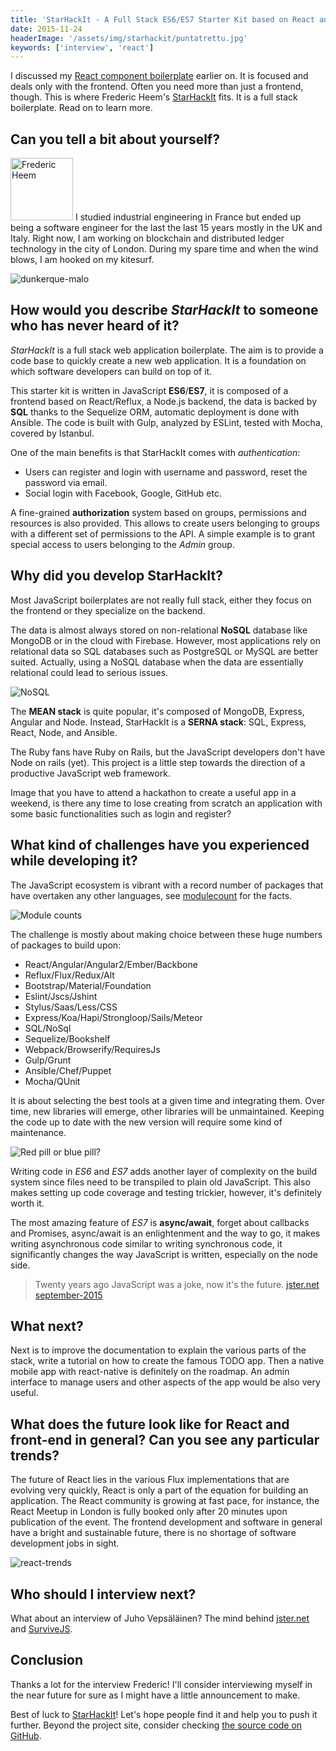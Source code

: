 ```yaml
---
title: 'StarHackIt - A Full Stack ES6/ES7 Starter Kit based on React and Node - Interview with Frederic Heem'
date: 2015-11-24
headerImage: '/assets/img/starhackit/puntatrettu.jpg'
keywords: ['interview', 'react']
---
```


I discussed my [React component boilerplate](https://survivejs.github.io/react-component-boilerplate/) earlier on. It is focused and deals only with the frontend. Often you need more than just a frontend, though. This is where Frederic Heem's [StarHackIt](http://starhack.it/) fits. It is a full stack boilerplate. Read on to learn more.

## Can you tell a bit about yourself?

<p>
  <span class="author">
    <img src="/assets/img/starhackit/hf.jpg" alt="Frederic Heem" class='author' width='100' />
  </span>
I studied industrial engineering in France but ended up being a software engineer for the last the last 15 years mostly in the UK and Italy. Right now, I am working on blockchain and distributed ledger technology in the city of London. During my spare time and when the wind blows, I am hooked on my kitesurf.
</p>

<img src="/assets/img/starhackit/dunkerque-malo.jpg" alt="dunkerque-malo" />

## How would you describe *StarHackIt* to someone who has never heard of it?

*StarHackIt* is a full stack web application boilerplate. The aim is to provide a code base to quickly create a new web application. It is a foundation on which software developers can build on top of it.

This starter kit is written in JavaScript **ES6**/**ES7**, it is composed of a frontend based on React/Reflux, a Node.js backend, the data is backed by **SQL** thanks to the Sequelize ORM, automatic deployment is done with Ansible. The code is built with Gulp, analyzed by ESLint, tested with Mocha, covered by Istanbul.

One of the main benefits is that StarHackIt comes with *authentication*:

* Users can register and login with username and password, reset the password via email.
* Social login with Facebook, Google, GitHub etc.

A fine-grained **authorization** system based on groups, permissions and resources is also provided. This allows to create users belonging to groups with a different set of permissions to the API. A simple example is to grant special access to users belonging to the *Admin* group.

## Why did you develop StarHackIt?

Most JavaScript boilerplates are not really full stack, either they focus on the frontend or they specialize on the backend.

The data is almost always stored on non-relational **NoSQL** database like MongoDB or in the cloud with Firebase. However, most applications rely on relational data so SQL databases such as PostgreSQL or MySQL are better suited. Actually, using a NoSQL database when the data are essentially relational could lead to serious issues.

<img src="/assets/img/starhackit/nosql.jpg" alt="NoSQL" />

The **MEAN stack** is quite popular, it's composed of MongoDB, Express, Angular and Node. Instead, StarHackIt is a **SERNA stack**: SQL, Express, React, Node, and Ansible.

The Ruby fans have Ruby on Rails, but the JavaScript developers don't have Node on rails (yet). This project is a little step towards the direction of a productive JavaScript web framework.

Image that you have to attend a hackathon to create a useful app in a weekend, is there any time to lose creating from scratch an application with some basic functionalities such as login and register?

## What kind of challenges have you experienced while developing it?

The JavaScript ecosystem is vibrant with a record number of packages that have overtaken any other languages, see [modulecount](http://www.modulecounts.com/) for the facts.

<img src="/assets/img/starhackit/modulecounts.png" alt="Module counts" />

The challenge is mostly about making choice between these huge numbers of packages to build upon:

* React/Angular/Angular2/Ember/Backbone
* Reflux/Flux/Redux/Alt
* Bootstrap/Material/Foundation
* Eslint/Jscs/Jshint
* Stylus/Saas/Less/CSS
* Express/Koa/Hapi/Strongloop/Sails/Meteor
* SQL/NoSql
* Sequelize/Bookshelf
* Webpack/Browserify/RequiresJs
* Gulp/Grunt
* Ansible/Chef/Puppet
* Mocha/QUnit

It is about selecting the best tools at a given time and integrating them. Over time, new libraries will emerge, other libraries will be unmaintained. Keeping the code up to date with the new version will require some kind of maintenance.

<img src="/assets/img/starhackit/choosepillsmatrix.jpg" alt="Red pill or blue pill?" />

Writing code in *ES6* and *ES7* adds another layer of complexity on the build system since files need to be transpiled to plain old JavaScript. This also makes setting up code coverage and testing trickier, however, it's definitely worth it.

The most amazing feature of *ES7* is **async/await**, forget about callbacks and Promises, async/await is an enlightenment and the way to go, it makes writing asynchronous code similar to writing synchronous code, it significantly changes the way JavaScript is written, especially on the node side.

> Twenty years ago JavaScript was a joke, now it's the future. [jster.net september-2015 ](http://jster.net/blog/monthly-jster-september-2015-part-2#.VkPBH2SKH-k)

## What next?

Next is to improve the documentation to explain the various parts of the stack, write a tutorial on how to create the famous TODO app. Then a native mobile app with react-native is definitely on the roadmap. An admin interface to manage users and other aspects of the app would be also very useful.

## What does the future look like for React and front-end in general? Can you see any particular trends?

The future of React lies in the various Flux implementations that are evolving very quickly, React is only a part of the equation for building an application. The React community is growing at fast pace, for instance, the React Meetup in London is fully booked only after 20 minutes upon publication of the event. The frontend development and software in general have a bright and sustainable future, there is no shortage of software development jobs in sight.

<img src="/assets/img/starhackit/react-trends.png" alt="react-trends"/>

## Who should I interview next?

What about an interview of Juho Vepsäläinen? The mind behind [jster.net](http://jster.net/) and [SurviveJS](http://survivejs.com/).

## Conclusion

Thanks a lot for the interview Frederic! I'll consider interviewing myself in the near future for sure as I might have a little announcement to make.

Best of luck to [StarHackIt](http://starhack.it/)! Let's hope people find it and help you to push it further. Beyond the project site, consider checking [the source code on GitHub](https://github.com/FredericHeem/starhackit).
